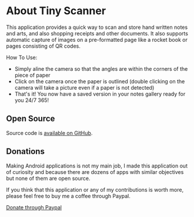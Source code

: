 About Tiny Scanner
=======================

This application provides a quick way to scan and store hand written notes and arts, and also shopping receipts and other documents. It also supports automatic capture of images on a pre-formatted page like a rocket book or pages consisting of QR codes.

How To Use:
- Simply aline the camera so that the angles are within the corners of the piece of paper
- Click on the camera once the paper is outlined (double clicking on the camera will take a picture even if a paper is not detected)
- That's it! You now have a saved version in your notes gallery ready for you 24/7 365!


Open Source
-------

Source code is [available on GitHub](http://github.com/athreyaanand).

Donations
---------

Making Android applications is not my main job, I made this application out of curiosity and because there are dozens of apps with similar objectives but none of them are open source.

If you think that this application or any of my contributions is worth more, please feel free to buy me a coffee through Paypal.

[Donate through Paypal](https://paypal.me/athreyaa)